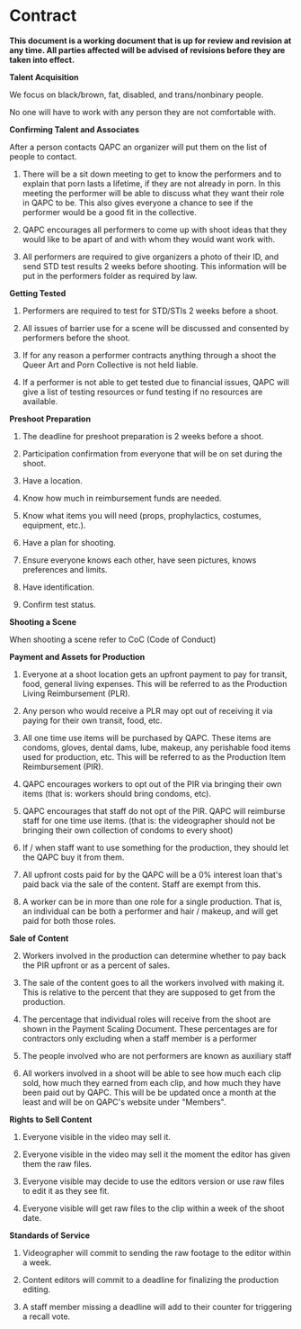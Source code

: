 # Contract

**This document is a working document that is up for review and revision at any time. All parties affected will be advised of revisions before they are taken into effect.**




**Talent Acquisition**


We focus on black/brown, fat, disabled, and trans/nonbinary people. 

No one will have to work with any person they are not comfortable with.



**Confirming Talent and Associates**


After a person contacts QAPC an organizer will put them on the list of people to contact.

1. There will be a sit down meeting to get to know the performers and to explain that porn lasts a lifetime, if they are not already in porn. In this meeting the performer will be able to discuss what they want their role in QAPC to be. This also gives everyone a chance to see if the performer would be a good fit in the collective.

2. QAPC encourages all performers to come up with shoot ideas that they would like to be apart of and with whom they would want work with.

3. All performers are required to give organizers a photo of their ID, and send STD test results 2 weeks before shooting. This information will be put in the performers folder as required by law.



**Getting Tested**


1. Performers are required to test for STD/STIs 2 weeks before a shoot. 

2. All issues of barrier use for a scene will be discussed and consented by performers before the shoot.

3. If for any reason a performer contracts anything through a shoot the Queer Art and Porn Collective is not held liable.

4. If a performer is not able to get tested due to financial issues, QAPC will give a list of testing resources or fund testing if no resources are available.



**Preshoot Preparation**

1. The deadline for preshoot preparation is 2 weeks before a shoot.

1. Participation confirmation from everyone that will be on set during the shoot.

2. Have a location.

3. Know how much in reimbursement funds are needed.

4. Know what items you will need (props, prophylactics, costumes, equipment, etc.).

5. Have a plan for shooting.

6. Ensure everyone knows each other, have seen pictures, knows preferences and limits.

7. Have identification.

8. Confirm test status.



**Shooting a Scene**


When shooting a scene refer to CoC (Code of Conduct)



**Payment and Assets for Production**


1. Everyone at a shoot location gets an upfront payment to pay for transit, food, general living expenses. This will be referred to as the Production Living Reimbursement (PLR).

2. Any person who would receive a PLR may opt out of receiving it via paying for their own transit, food, etc.

2. All one time use items will be purchased by QAPC. These items are condoms, gloves, dental dams, lube, makeup, any perishable food items used for production, etc. This will be referred to as the Production Item Reimbursement (PIR).

2. QAPC encourages workers to opt out of the PIR via bringing their own items (that is: workers should bring condoms, etc).

2. QAPC encourages that staff do not opt of the PIR.  QAPC will reimburse staff for one time use items. (that is: the videographer should not be bringing their own collection of condoms to every shoot)

2. If / when staff want to use something for the production, they should let the QAPC buy it from them.

2. All upfront costs paid for by the QAPC will be a 0% interest loan that's paid back via the sale of the content. Staff are exempt from this.

2. A worker can be in more than one role for a single production. That is, an individual can be both a performer and hair / makeup, and will get paid for both those roles.




**Sale of Content**


2. Workers involved in the production can determine whether to pay back the PIR upfront or as a percent of sales.

2. The sale of the content goes to all the workers involved with making it. This is relative to the percent that they are supposed to get from the production.

2. The percentage that individual roles will receive from the shoot are shown in the Payment Scaling Document. These percentages are for contractors only excluding when a staff member is a performer

2. The people involved who are not performers are known as auxiliary staff

2. All workers involved in a shoot will be able to see how much each clip sold, how much they earned from each clip, and how much they have been paid out by QAPC. This will be be updated once a month at the least and will be on QAPC's website under "Members".



**Rights to Sell Content**


1. Everyone visible in the video may sell it.

2. Everyone visible in the video may sell it the moment the editor has given them the raw files.

3. Everyone visible may decide to use the editors version or use raw files to edit it as they see fit. 

4. Everyone visible will get raw files to the clip within a week of the shoot date.



**Standards of Service**


1. Videographer will commit to sending the raw footage to the editor within a week.

2. Content editors will commit to a deadline for finalizing the production editing.

3. A staff member missing a deadline will add to their counter for triggering a recall vote.
